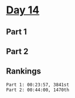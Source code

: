 # [Day 14](https://adventofcode.com/2023/day/14)

## Part 1

## Part 2

## Rankings

    Part 1: 00:23:57, 3841st
    Part 2: 00:44:00, 1470th
